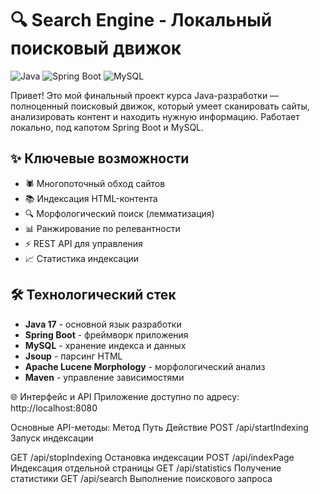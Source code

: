 # 🔍 Search Engine - Локальный поисковый движок
![Java](https://img.shields.io/badge/java-%23ED8B00.svg?style=for-the-badge&logo=openjdk&logoColor=white)
![Spring Boot](https://img.shields.io/badge/Spring_Boot-6DB33F?style=for-the-badge&logo=spring&logoColor=white)
![MySQL](https://img.shields.io/badge/mysql-%2300f.svg?style=for-the-badge&logo=mysql&logoColor=white)

Привет! Это мой финальный проект курса Java-разработки — полноценный поисковый движок, который умеет сканировать сайты, анализировать контент и находить нужную информацию. Работает локально, под капотом Spring Boot и MySQL.
## ✨ Ключевые возможности
- 🕷️ Многопоточный обход сайтов
- 📚 Индексация HTML-контента
- 🔍 Морфологический поиск (лемматизация)
- 📊 Ранжирование по релевантности
- ⚡️ REST API для управления
- 📈 Статистика индексации

## 🛠 Технологический стек
- **Java 17** - основной язык разработки
- **Spring Boot** - фреймворк приложения
- **MySQL** - хранение индекса и данных
- **Jsoup** - парсинг HTML
- **Apache Lucene Morphology** - морфологический анализ
- **Maven** - управление зависимостями

🌐 Интерфейс и API
Приложение доступно по адресу:
http://localhost:8080

Основные API-методы:
Метод	Путь	Действие
POST	/api/startIndexing	Запуск индексации

GET	/api/stopIndexing	Остановка индексации
POST	/api/indexPage	Индексация отдельной страницы
GET	/api/statistics	Получение статистики
GET	/api/search	Выполнение поискового запроса


